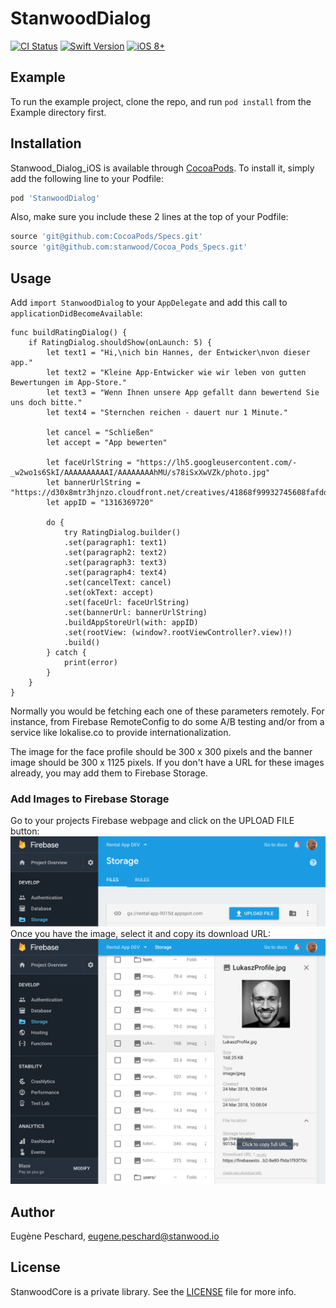 # StanwoodDialog

[![CI Status](https://www.bitrise.io/app/200a49178c1c4df4/status.svg?token=sfQNfpyzN4c_FAGGTefmqw&branch=master?style=flat)](https://www.bitrise.io/app/200a49178c1c4df4#/builds)
[![Swift Version](https://img.shields.io/badge/Swift-4.0.x-orange.svg)]()
[![iOS 8+](https://img.shields.io/badge/iOS-9+-EB7943.svg)]()

## Example

To run the example project, clone the repo, and run `pod install` from the Example directory first.

## Installation

Stanwood_Dialog_iOS is available through [CocoaPods](http://cocoapods.org). To install
it, simply add the following line to your Podfile:

```ruby
pod 'StanwoodDialog'
```
Also, make sure you include these 2 lines at the top of your Podfile:
```ruby
source 'git@github.com:CocoaPods/Specs.git'
source 'git@github.com:stanwood/Cocoa_Pods_Specs.git'
```

## Usage

Add `import StanwoodDialog` to your `AppDelegate` and add this call to `applicationDidBecomeAvailable`:
```
func buildRatingDialog() {
    if RatingDialog.shouldShow(onLaunch: 5) {
        let text1 = "Hi,\nich bin Hannes, der Entwicker\nvon dieser app."
        let text2 = "Kleine App-Entwicker wie wir leben von gutten Bewertungen im App-Store."
        let text3 = "Wenn Ihnen unsere App gefallt dann bewertend Sie uns doch bitte."
        let text4 = "Sternchen reichen - dauert nur 1 Minute."

        let cancel = "Schließen"
        let accept = "App bewerten"

        let faceUrlString = "https://lh5.googleusercontent.com/-_w2wo1s6SkI/AAAAAAAAAAI/AAAAAAAAhMU/s78iSxXwVZk/photo.jpg"
        let bannerUrlString = "https://d30x8mtr3hjnzo.cloudfront.net/creatives/41868f99932745608fafdd3a03072e99"
        let appID = "1316369720"

        do {
            try RatingDialog.builder()
            .set(paragraph1: text1)
            .set(paragraph2: text2)
            .set(paragraph3: text3)
            .set(paragraph4: text4)
            .set(cancelText: cancel)
            .set(okText: accept)
            .set(faceUrl: faceUrlString)
            .set(bannerUrl: bannerUrlString)
            .buildAppStoreUrl(with: appID)
            .set(rootView: (window?.rootViewController?.view)!)
            .build()
        } catch {
            print(error)
        }
    }
}
```
Normally you would be fetching each one of these parameters remotely. For instance, from Firebase RemoteConfig to do some A/B testing and/or from a service like lokalise.co to provide internationalization.

The image for the face profile should be 300 x 300 pixels and the banner image should be 300 x 1125 pixels. If you don't have a URL for these images already, you may add them to Firebase Storage.

### Add Images to Firebase Storage
Go to your projects Firebase webpage and click on the UPLOAD FILE button:
![Firebase Storage Upload File](/images/FB_Storage_Upload_File.png)
Once you have the image, select it and copy its download URL:
![Firebase Storage Image URL](/images/FB_Storage_Image_URL.png)


## Author

Eugène Peschard, eugene.peschard@stanwood.io

## License

StanwoodCore is a private library. See the [LICENSE](https://github.com/stanwood/Stanwood_Dialog_iOS/blob/master/LICENSE "Copyright © 2018 stanwood GmbH") file for more info.
